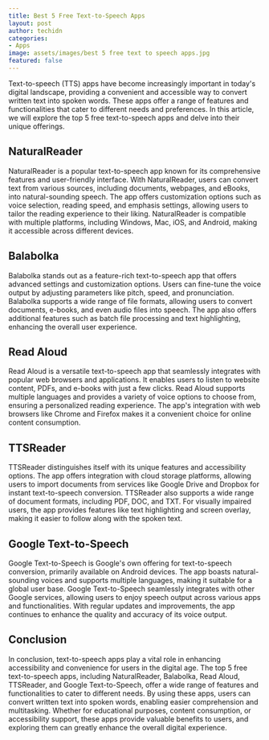 ```yaml
---
title: Best 5 Free Text-to-Speech Apps
layout: post
author: techidn
categories: 
- Apps
image: assets/images/best 5 free text to speech apps.jpg
featured: false
---
```


Text-to-speech (TTS) apps have become increasingly important in today's digital landscape, providing a convenient and accessible way to convert written text into spoken words. These apps offer a range of features and functionalities that cater to different needs and preferences. In this article, we will explore the top 5 free text-to-speech apps and delve into their unique offerings.

## NaturalReader
NaturalReader is a popular text-to-speech app known for its comprehensive features and user-friendly interface. With NaturalReader, users can convert text from various sources, including documents, webpages, and eBooks, into natural-sounding speech. The app offers customization options such as voice selection, reading speed, and emphasis settings, allowing users to tailor the reading experience to their liking. NaturalReader is compatible with multiple platforms, including Windows, Mac, iOS, and Android, making it accessible across different devices.

## Balabolka
Balabolka stands out as a feature-rich text-to-speech app that offers advanced settings and customization options. Users can fine-tune the voice output by adjusting parameters like pitch, speed, and pronunciation. Balabolka supports a wide range of file formats, allowing users to convert documents, e-books, and even audio files into speech. The app also offers additional features such as batch file processing and text highlighting, enhancing the overall user experience.

## Read Aloud
Read Aloud is a versatile text-to-speech app that seamlessly integrates with popular web browsers and applications. It enables users to listen to website content, PDFs, and e-books with just a few clicks. Read Aloud supports multiple languages and provides a variety of voice options to choose from, ensuring a personalized reading experience. The app's integration with web browsers like Chrome and Firefox makes it a convenient choice for online content consumption.

## TTSReader
TTSReader distinguishes itself with its unique features and accessibility options. The app offers integration with cloud storage platforms, allowing users to import documents from services like Google Drive and Dropbox for instant text-to-speech conversion. TTSReader also supports a wide range of document formats, including PDF, DOC, and TXT. For visually impaired users, the app provides features like text highlighting and screen overlay, making it easier to follow along with the spoken text.

## Google Text-to-Speech
Google Text-to-Speech is Google's own offering for text-to-speech conversion, primarily available on Android devices. The app boasts natural-sounding voices and supports multiple languages, making it suitable for a global user base. Google Text-to-Speech seamlessly integrates with other Google services, allowing users to enjoy speech output across various apps and functionalities. With regular updates and improvements, the app continues to enhance the quality and accuracy of its voice output.

## Conclusion
In conclusion, text-to-speech apps play a vital role in enhancing accessibility and convenience for users in the digital age. The top 5 free text-to-speech apps, including NaturalReader, Balabolka, Read Aloud, TTSReader, and Google Text-to-Speech, offer a wide range of features and functionalities to cater to different needs. By using these apps, users can convert written text into spoken words, enabling easier comprehension and multitasking. Whether for educational purposes, content consumption, or accessibility support, these apps provide valuable benefits to users, and exploring them can greatly enhance the overall digital experience.
